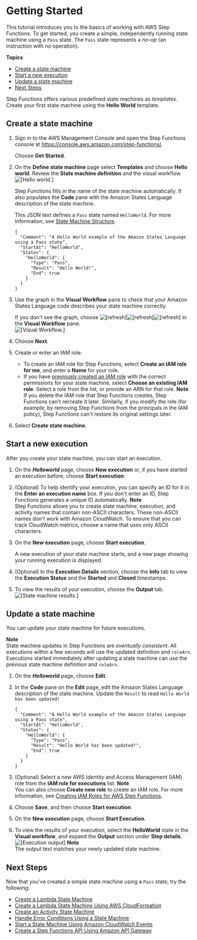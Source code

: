# Getting Started<a name="getting-started"></a>

This tutorial introduces you to the basics of working with AWS Step Functions\. To get started, you create a simple, independently running state machine using a `Pass` state\. The `Pass` state represents a *no\-op* \(an instruction with no operation\)\.

**Topics**
+ [Create a state machine](#create-state-machine)
+ [Start a new execution](#start-new-execution)
+ [Update a state machine](#update-state-machine)
+ [Next Steps](#next-steps)

Step Functions offers various predefined state machines as *templates*\. Create your first state machine using the **Hello World** template\.

## Create a state machine<a name="create-state-machine"></a>

1. Sign in to the AWS Management Console and open the Step Functions console at [https://console\.aws\.amazon\.com/step\-functions/](https://console.aws.amazon.com/step-functions/)\.

   Choose **Get Started**\.

1. On the **Define state machine** page select **Templates** and choose **Hello world**\. Review the **State machine definition** and the visual workflow\.  
![\[Hello world.\]](http://docs.aws.amazon.com/step-functions/latest/dg/images/tutorial-create-state-machine-hello-world.png)

   Step Functions fills in the name of the state machine automatically\. It also populates the **Code** pane with the Amazon States Language description of the state machine\.

   This JSON text defines a `Pass` state named `HelloWorld`\. For more information, see [State Machine Structure](amazon-states-language-state-machine-structure.md)\.

   ```
   {
     "Comment": "A Hello World example of the Amazon States Language using a Pass state",
     "StartAt": "HelloWorld",
     "States": {
       "HelloWorld": {
         "Type": "Pass",
         "Result": "Hello World!",
         "End": true
       }
     }
   }
   ```

1. Use the graph in the **Visual Workflow** pane to check that your Amazon States Language code describes your state machine correctly\.

   If you don't see the graph, choose ![\[refresh\]](http://docs.aws.amazon.com/step-functions/latest/dg/images/tutorial-getting-started-refresh.png)![\[refresh\]](http://docs.aws.amazon.com/step-functions/latest/dg/)![\[refresh\]](http://docs.aws.amazon.com/step-functions/latest/dg/) in the **Visual Workflow** pane\.  
![\[Visual Workflow.\]](http://docs.aws.amazon.com/step-functions/latest/dg/images/hello-state-machine-preview.png)

1. Choose **Next**\.

1. Create or enter an IAM role:
   + To create an IAM role for Step Functions, select **Create an IAM role for me**, and enter a **Name** for your role\.
   + If you have [previously created an IAM role](procedure-create-iam-role.md) with the correct permissions for your state machine, select **Choose an existing IAM role**\. Select a role from the list, or provide an ARN for that role\. 
**Note**  
If you delete the IAM role that Step Functions creates, Step Functions can't recreate it later\. Similarly, if you modify the role \(for example, by removing Step Functions from the principals in the IAM policy\), Step Functions can't restore its original settings later\. 

1. Select **Create state machine**\.

## Start a new execution<a name="start-new-execution"></a>

After you create your state machine, you can start an execution\.

1. On the ***Helloworld*** page, choose **New execution** or, if you have started an execution before, choose **Start execution**\.

1. \(Optional\) To help identify your execution, you can specify an ID for it in the **Enter an execution name** box\. If you don't enter an ID, Step Functions generates a unique ID automatically\.
**Note**  
Step Functions allows you to create state machine, execution, and activity names that contain non\-ASCII characters\. These non\-ASCII names don't work with Amazon CloudWatch\. To ensure that you can track CloudWatch metrics, choose a name that uses only ASCII characters\.

1. On the **New execution** page, choose **Start execution**\.

   A new execution of your state machine starts, and a new page showing your running execution is displayed\.

1. \(Optional\) In the **Execution Details** section, choose the **Info** tab to view the **Execution Status** and the **Started** and **Closed** timestamps\.

1. To view the results of your execution, choose the **Output** tab\.  
![\[State machine results.\]](http://docs.aws.amazon.com/step-functions/latest/dg/images/tutorial-console-state-machine-execution-output.png)

## Update a state machine<a name="update-state-machine"></a>

You can update your state machine for future executions\.

**Note**  
State machine updates in Step Functions are *eventually consistent*\. All executions within a few seconds will use the updated definition and `roleArn`\. Executions started immediately after updating a state machine can use the previous state machine definition and `roleArn`\.

1. On the ***Helloworld*** page, choose **Edit**\.

1. In the **Code** pane on the **Edit** page, edit the Amazon States Language description of the state machine\. Update the `Result` to read `Hello World has been updated!`

   ```
   {
     "Comment": "A Hello World example of the Amazon States Language using a Pass state",
     "StartAt": "HelloWorld",
     "States": {
       "HelloWorld": {
         "Type": "Pass",
         "Result": "Hello World has been updated!",
         "End": true
       }
     }
   }
   ```

1. \(Optional\) Select a new AWS Identity and Access Management \(IAM\) role from the **IAM role for executions** list\.
**Note**  
You can also choose **Create new role** to create an IAM role\. For more information, see [Creating IAM Roles for AWS Step Functions](procedure-create-iam-role.md)\.

1. Choose **Save**, and then choose **Start execution**\.

1. On the **New execution** page, choose **Start Execution**\.

1. To view the results of your execution, select the **HelloWorld** state in the **Visual workflow**, and expand the **Output** section under **Step details**\.  
![\[Execution output\]](http://docs.aws.amazon.com/step-functions/latest/dg/images/tutorial-console-state-machine-update-output.png)
**Note**  
The output text matches your newly updated state machine\.

## Next Steps<a name="next-steps"></a>

Now that you've created a simple state machine using a `Pass` state, try the following:
+ [Create a Lambda State Machine](tutorial-creating-lambda-state-machine.md)
+ [Create a Lambda State Machine Using AWS CloudFormation](tutorial-lambda-state-machine-cloudformation.md)
+ [Create an Activity State Machine](tutorial-creating-activity-state-machine.md)
+ [Handle Error Conditions Using a State Machine](tutorial-handling-error-conditions.md)
+ [Start a State Machine Using Amazon CloudWatch Events](tutorial-cloudwatch-events-target.md)
+ [Create a Step Functions API Using Amazon API Gateway](tutorial-api-gateway.md)